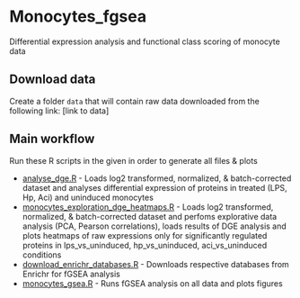 # Monocytes_fgsea
Differential expression analysis and functional class scoring of monocyte data

## Download data

Create a folder `data` that will contain raw data downloaded from the following link: [link to data]

## Main workflow

Run these R scripts in the given in order to generate all files & plots

-   [analyse_dge.R](analyse_dge.R) - Loads log2 transformed, normalized, & batch-corrected dataset and analyses differential expression of proteins in treated (LPS, Hp, Aci) and uninduced monocytes
-   [monocytes_exploration_dge_heatmaps.R](monocytes_exploration_dge_heatmaps.R) - Loads log2 transformed, normalized, & batch-corrected dataset and perfoms explorative data analysis (PCA, Pearson correlations), loads results of DGE analysis and plots heatmaps of raw expressions only for significantly regulated proteins in lps_vs_uninduced, hp_vs_uninduced, aci_vs_uninduced conditions
-   [download_enrichr_databases.R](download_enrichr_databases.R) - Downloads respective databases from Enrichr for fGSEA analysis
-   [monocytes_gsea.R](monocytes_gsea.R) - Runs fGSEA analysis on all data and plots figures
